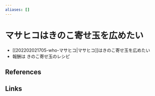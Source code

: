 ```yaml
---
aliases: []
---
```

# マサヒコはきのこ寄せ玉を広めたい

- [[202202021705-who-マサヒコ|マサヒコ]]はきのこ寄せ玉を広めたい
- 報酬は きのこ寄せ玉のレシピ

## References



## Links


